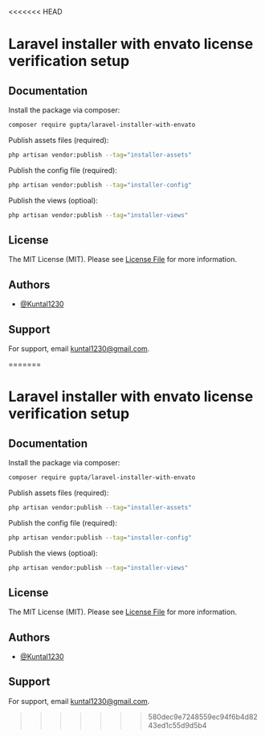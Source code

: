 <<<<<<< HEAD

# Laravel installer with envato license verification setup

## Documentation

Install the package via composer:

```bash
composer require gupta/laravel-installer-with-envato
```
Publish assets files (required):

```bash
php artisan vendor:publish --tag="installer-assets"
```

Publish the config file (required):

```bash
php artisan vendor:publish --tag="installer-config"
```

Publish the views (optioal):

```bash
php artisan vendor:publish --tag="installer-views"
```


## License

The MIT License (MIT). Please see [License File](LICENSE.md) for more information.


## Authors

- [@Kuntal1230](https://www.github.com/Kuntal1230)


## Support

For support, email kuntal1230@gmail.com.

=======

# Laravel installer with envato license verification setup

## Documentation

Install the package via composer:

```bash
composer require gupta/laravel-installer-with-envato
```
Publish assets files (required):

```bash
php artisan vendor:publish --tag="installer-assets"
```

Publish the config file (required):

```bash
php artisan vendor:publish --tag="installer-config"
```

Publish the views (optioal):

```bash
php artisan vendor:publish --tag="installer-views"
```


## License

The MIT License (MIT). Please see [License File](LICENSE.md) for more information.


## Authors

- [@Kuntal1230](https://www.github.com/Kuntal1230)


## Support

For support, email kuntal1230@gmail.com.

>>>>>>> 580dec9e7248559ec94f6b4d8243ed1c55d9d5b4
